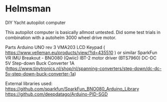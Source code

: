 # Helmsman
DIY Yacht autopilot computer

This autopilot computer is basically allmost untested. Did some test trials in combination with a autohelm 3000 wheel drive motor.

Parts
Arduino UNO rev 3
VMA203 LCD Keypad ( https://www.velleman.eu/products/view/?id=435510 ) or similar 
SparkFun VR IMU Breakout - BNO080 (Qwiic)
IBT-2 motor driver (BTS7960)
DC-DC 5V Step-down Buck Converter 1A (https://www.tinytronics.nl/shop/nl/spanning-converters/step-down/dc-dc-5v-step-down-buck-converter-1a)

External libraries used:
https://github.com/sparkfun/SparkFun_BNO080_Arduino_Library
https://github.com/deepdatago/Arduino-PID-SGD
